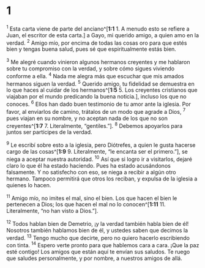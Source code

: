 # 1 
<sup>1</sup> Esta carta viene de parte del anciano^[**1:1** 1. A menudo esto se refiere a Juan, el escritor de esta carta.] a Gayo, mi querido amigo, a quien amo en la verdad. <sup>2</sup> Amigo mío, por encima de todas las cosas oro para que estés bien y tengas buena salud, pues sé que espiritualmente estás bien. 


<sup>3</sup> Me alegré cuando vinieron algunos hermanos creyentes y me hablaron sobre tu compromiso con la verdad, y sobre cómo sigues viviendo conforme a ella. <sup>4</sup> Nada me alegra más que escuchar que mis amados hermanos siguen la verdad. <sup>5</sup> Querido amigo, tu fidelidad se demuestra en lo que haces al cuidar de los hermanos^[**1:5** 5. Los creyentes cristianos que viajaban por el mundo predicando la buena noticia.], incluso los que no conoces. <sup>6</sup> Ellos han dado buen testimonio de tu amor ante la iglesia. Por favor, al enviarlos de camino, trátalos de un modo que agrade a Dios, <sup>7</sup> pues viajan en su nombre, y no aceptan nada de los que no son creyentes^[**1:7** 7. Literalmente, “gentiles.”]. <sup>8</sup> Debemos apoyarlos para juntos ser partícipes de la verdad. 



<sup>9</sup> Le escribí sobre esto a la iglesia, pero Diótrefes, a quien le gusta hacerse cargo de las cosas^[**1:9** 9. Literalmente, “le encanta ser el primero.”], se niega a aceptar nuestra autoridad. <sup>10</sup> Así que si logro ir a visitarlos, dejaré claro lo que él ha estado haciendo. Pues ha estado acusándonos falsamente. Y no satisfecho con eso, se niega a recibir a algún otro hermano. Tampoco permitirá que otros los reciban, y expulsa de la iglesia a quienes lo hacen. 


<sup>11</sup> Amigo mío, no imites el mal, sino el bien. Los que hacen el bien le pertenecen a Dios; los que hacen el mal no lo conocen^[**1:11** 11. Literalmente, “no han visto a Dios.”]. 


<sup>12</sup> Todos hablan bien de Demetrio, ¡y la verdad también habla bien de él! Nosotros también hablamos bien de él, y ustedes saben que decimos la verdad. <sup>13</sup> Tengo mucho que decirte, pero no quiero hacerlo escribiendo con tinta. <sup>14</sup> Espero verte pronto para que hablemos cara a cara. ¡Que la paz esté contigo! Los amigos que están aquí te envían sus saludos. Te ruego que saludes personalmente, y por nombre, a nuestros amigos de allá. 